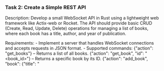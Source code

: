 ### Task 2: Create a Simple REST API

Description: Develop a small WebSocket API in Rust using a lightweight web framework like Actix-web or Rocket. The API should provide basic CRUD (Create, Read, Update, Delete) operations for managing a list of books, where each book has a title, author, and year of publication.

Requirements:
	- Implement a server that handles WebSocket connections and accepts requests in JSON format.
	- Supported commands:
    	{"action": "get_books"} – Returns a list of all books.
    	{"action": "get_book", "id": "<book_id>"} – Returns a specific book by its ID.
    	{"action": "add_book", "book": {"title": "<title>", "author": "<author>", "year": "<year>"}} – Adds a new book.
    	{"action": "update_book", "id": "<book_id>", "book": {"title": "<title>", "author": "<author>", "year": "<year>"}} – Updates an existing book by ID.
    	{"action": "delete_book", "id": "<book_id>"} – Deletes a book by ID.
	- Store the books in an in-memory data structure (like a Vec or HashMap).
	- Handle common errors, such as non-existent book IDs or invalid request formats.


Learning Objectives:
- Get hands-on experience with Rust web frameworks.
- Learn about concurrency and asynchronous programming in Rust.
- Understand how to use Rust's data structures and how ownership works in the context of web development.

---
